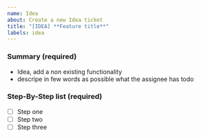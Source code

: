 ```yaml
---
name: Idea
about: Create a new Idea ticket
title: "[IDEA] **Feature title**"
labels: idea
---
```


### Summary (required)

- Idea, add a non existing functionality
- descripe in few words as possible what the assignee has todo

### Step-By-Step list (required)

- [ ] Step one
- [ ] Step two
- [ ] Step three
